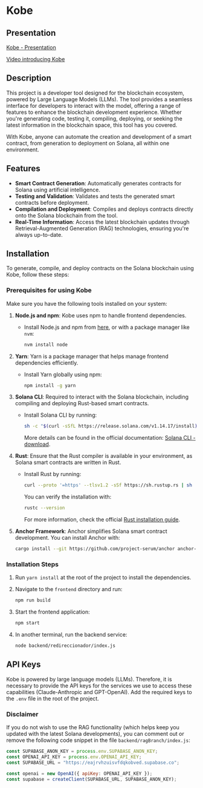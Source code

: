 # Kobe

## Presentation

[Kobe - Presentation](https://www.figma.com/slides/tmOQDZXXDg6shYu2XgL9BQ/kobe-deck-solana?node-id=1-305&node-type=slide)

[Video introducing Kobe](https://www.youtube.com/watch?v=zvIfosxRu8A)

## Description

This project is a developer tool designed for the blockchain ecosystem, powered by Large Language Models (LLMs). The tool provides a seamless interface for developers to interact with the model, offering a range of features to enhance the blockchain development experience. Whether you're generating code, testing it, compiling, deploying, or seeking the latest information in the blockchain space, this tool has you covered.

With Kobe, anyone can automate the creation and development of a smart contract, from generation to deployment on Solana, all within one environment.

## Features

- **Smart Contract Generation**: Automatically generates contracts for Solana using artificial intelligence.
- **Testing and Validation**: Validates and tests the generated smart contracts before deployment.
- **Compilation and Deployment**: Compiles and deploys contracts directly onto the Solana blockchain from the tool.
- **Real-Time Information**: Access the latest blockchain updates through Retrieval-Augmented Generation (RAG) technologies, ensuring you're always up-to-date.

## Installation

To generate, compile, and deploy contracts on the Solana blockchain using Kobe, follow these steps:

### Prerequisites for using Kobe

Make sure you have the following tools installed on your system:

1. **Node.js and npm**: Kobe uses npm to handle frontend dependencies.
   - Install Node.js and npm from [here](https://nodejs.org/en/download/), or with a package manager like `nvm`:
     ```bash
     nvm install node
     ```

2. **Yarn**: Yarn is a package manager that helps manage frontend dependencies efficiently.
   - Install Yarn globally using npm:
     ```bash
     npm install -g yarn
     ```

3. **Solana CLI**: Required to interact with the Solana blockchain, including compiling and deploying Rust-based smart contracts.
   - Install Solana CLI by running:
     ```bash
     sh -c "$(curl -sSfL https://release.solana.com/v1.14.17/install)"
     ```
     More details can be found in the official documentation: [Solana CLI - download](https://docs.solana.com/cli/install-solana-cli-tools).

4. **Rust**: Ensure that the Rust compiler is available in your environment, as Solana smart contracts are written in Rust.
   - Install Rust by running:
     ```bash
     curl --proto '=https' --tlsv1.2 -sSf https://sh.rustup.rs | sh
     ```
     You can verify the installation with:
     ```bash
     rustc --version
     ```
     For more information, check the official [Rust installation guide](https://www.rust-lang.org/tools/install).

5. **Anchor Framework**: Anchor simplifies Solana smart contract development. You can install Anchor with:
   ```bash
   cargo install --git https://github.com/project-serum/anchor anchor-cli --locked


### Installation Steps

1. Run `yarn install` at the root of the project to install the dependencies.

2. Navigate to the `frontend` directory and run:
   ```bash
   npm run build
   ```

3. Start the frontend application:
   ```bash
   npm start
   ```

4. In another terminal, run the backend service:
   ```bash
   node backend/redireccionador/index.js
   ```

## API Keys

Kobe is powered by large language models (LLMs). Therefore, it is necessary to provide the API keys for the services we use to access these capabilities (Claude-Anthropic and GPT-OpenAI). Add the required keys to the `.env` file in the root of the project.

### Disclaimer

If you do not wish to use the RAG functionality (which helps keep you updated with the latest Solana developments), you can comment out or remove the following code snippet in the file `backend/ragBranch/index.js`:

```javascript
const SUPABASE_ANON_KEY = process.env.SUPABASE_ANON_KEY;
const OPENAI_API_KEY = process.env.OPENAI_API_KEY;
const SUPABASE_URL = "https://eajrvhzuisvfdqkobved.supabase.co";

const openai = new OpenAI({ apiKey: OPENAI_API_KEY });
const supabase = createClient(SUPABASE_URL, SUPABASE_ANON_KEY);
```
